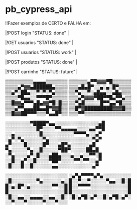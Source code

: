 # pb_cypress_api

!!Fazer exemplos de CERTO e FALHA em:

|!POST login     "STATUS: done"  |

|!GET  usuarios  "STATUS: done"  |

|!POST usuarios  "STATUS: work"  |

|!POST produtos  "STATUS: done"  |

|!POST carrinho  "STATUS: future"|


▒▒▒▒▒▒▒▒▒▄▄▄▄▒▒▒▒▒▒▒
▒▒▒▒▒▒▄▀▀▓▓▓▀█▒▒▒▒▒▒
▒▒▒▒▄▀▓▓▄██████▄▒▒▒▒
▒▒▒▄█▄█▀░░▄░▄░█▀▒▒▒▒ 
▒▒▄▀░██▄░░▀░▀░▀▄▒▒▒▒ 
▒▒▀▄░░▀░▄█▄▄░░▄█▄▒▒▒ 
▒▒▒▒▀█▄▄░░▀▀▀█▀▒▒▒▒▒ 
▒▒▒▄▀▓▓▓▀██▀▀█▄▀▀▄▒▒ 
▒▒█▓▓▄▀▀▀▄█▄▓▓▀█░█▒▒ 
▒▒▀▄█░░░░░█▀▀▄▄▀█▒▒▒
▒▒▒▄▀▀▄▄▄██▄▄█▀▓▓█▒▒ 
▒▒█▀▓█████████▓▓▓█▒▒ 
▒▒█▓▓██▀▀▀▒▒▒▀▄▄█▀▒▒ 
▒▒▒▀▀▒▒▒▒▒▒▒▒▒▒▒▒▒▒▒

░░░░░░░░▀████▀▄▄░░░░░░░░░░░░░░▄█
░░░░░░░░░░█▀░░░░▀▀▄▄▄▄▄░░░░▄▄▀▀█
░░▄░░░░░░░░█░░░░░░░░░░▀▀▀▀▄░░▄▀
░▄▀░▀▄░░░░░░▀▄░░░░░░░░░░░░░░▀▄▀
▄▀░░░░█░░░░░█▀░░░▄█▀▄░░░░░░▄█
▀▄░░░░░▀▄░░█░░░░░▀██▀░░░░░██▄█
░▀▄░░░░▄▀░█░░░▄██▄░░░▄░░▄░░▀▀░█
░░█░░▄▀░░█░░░░▀██▀░░░░▀▀░▀▀░░▄▀
░█░░░█░░█░░░░░░▄▄░░░░░░░░░░░▄▀

░░░░░░░░░░░░░░░░░░░░
░▄▀▄▀▀▀▀▄▀▄░░░░░░░░░
░█░░░░░░░░▀▄░░░░░░▄░
█░░▀░░▀░░░░░▀▄▄░░█░█
█░▄░█▀░▄░░░░░░░▀▀░░█
█░░▀▀▀▀░░░░░░░░░░░░█
█░░░░░░░░░░░░░░░░░░█
█░░░░░░░░░░░░░░░░░░█
░█░░▄▄░░▄▄▄▄░░▄▄░░█░
░█░▄▀█░▄▀░░█░▄▀█░▄▀░
░░▀░░░▀░░░░░▀░░░▀░░░
